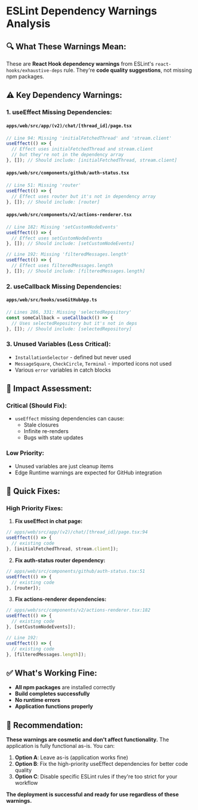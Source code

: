 # ESLint Dependency Warnings Analysis

## 🔍 **What These Warnings Mean:**

These are **React Hook dependency warnings** from ESLint's `react-hooks/exhaustive-deps` rule. They're **code quality suggestions**, not missing npm packages.

## ⚠️ **Key Dependency Warnings:**

### 1. **useEffect Missing Dependencies:**

#### `apps/web/src/app/(v2)/chat/[thread_id]/page.tsx`

```typescript
// Line 94: Missing 'initialFetchedThread' and 'stream.client'
useEffect(() => {
  // Effect uses initialFetchedThread and stream.client
  // but they're not in the dependency array
}, []); // Should include: [initialFetchedThread, stream.client]
```

#### `apps/web/src/components/github/auth-status.tsx`

```typescript
// Line 51: Missing 'router'
useEffect(() => {
  // Effect uses router but it's not in dependency array
}, []); // Should include: [router]
```

#### `apps/web/src/components/v2/actions-renderer.tsx`

```typescript
// Line 182: Missing 'setCustomNodeEvents'
useEffect(() => {
  // Effect uses setCustomNodeEvents
}, []); // Should include: [setCustomNodeEvents]

// Line 192: Missing 'filteredMessages.length'
useEffect(() => {
  // Effect uses filteredMessages.length
}, []); // Should include: [filteredMessages.length]
```

### 2. **useCallback Missing Dependencies:**

#### `apps/web/src/hooks/useGitHubApp.ts`

```typescript
// Lines 286, 331: Missing 'selectedRepository'
const someCallback = useCallback(() => {
  // Uses selectedRepository but it's not in deps
}, []); // Should include: [selectedRepository]
```

### 3. **Unused Variables (Less Critical):**

- `InstallationSelector` - defined but never used
- `MessageSquare`, `CheckCircle`, `Terminal` - imported icons not used
- Various `error` variables in catch blocks

## 🚨 **Impact Assessment:**

### **Critical (Should Fix):**

- `useEffect` missing dependencies can cause:
  - Stale closures
  - Infinite re-renders
  - Bugs with state updates

### **Low Priority:**

- Unused variables are just cleanup items
- Edge Runtime warnings are expected for GitHub integration

## 🔧 **Quick Fixes:**

### **High Priority Fixes:**

1. **Fix useEffect in chat page:**

```typescript
// apps/web/src/app/(v2)/chat/[thread_id]/page.tsx:94
useEffect(() => {
  // existing code
}, [initialFetchedThread, stream.client]);
```

2. **Fix auth-status router dependency:**

```typescript
// apps/web/src/components/github/auth-status.tsx:51
useEffect(() => {
  // existing code
}, [router]);
```

3. **Fix actions-renderer dependencies:**

```typescript
// apps/web/src/components/v2/actions-renderer.tsx:182
useEffect(() => {
  // existing code
}, [setCustomNodeEvents]);

// Line 192:
useEffect(() => {
  // existing code
}, [filteredMessages.length]);
```

## ✅ **What's Working Fine:**

- **All npm packages** are installed correctly
- **Build completes successfully**
- **No runtime errors**
- **Application functions properly**

## 🎯 **Recommendation:**

**These warnings are cosmetic and don't affect functionality.** The application is fully functional as-is. You can:

1. **Option A**: Leave as-is (application works fine)
2. **Option B**: Fix the high-priority useEffect dependencies for better code quality
3. **Option C**: Disable specific ESLint rules if they're too strict for your workflow

**The deployment is successful and ready for use regardless of these warnings.**
